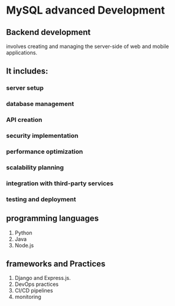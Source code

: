 # MySQL advanced Development

## Backend development 
involves creating and managing the server-side of web and mobile applications. 
## It includes:
### server setup
### database management
### API creation
### security implementation
### performance optimization
### scalability planning
### integration with third-party services
### testing and deployment 
## programming languages
1. Python
2. Java
3. Node.js
## frameworks and Practices
1. Django and Express.js.
2. DevOps practices
3. CI/CD pipelines
4. monitoring
